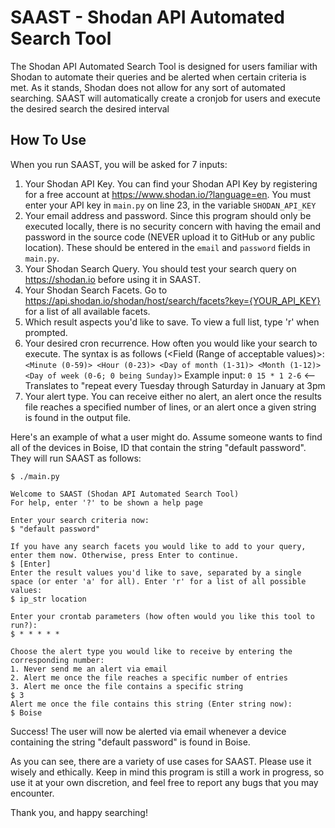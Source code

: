 # SAAST - Shodan API Automated Search Tool

The Shodan API Automated Search Tool is designed for users familiar with Shodan to automate their queries and be alerted when certain criteria is met. 
As it stands, Shodan does not allow for any sort of automated searching. SAAST will automatically create a cronjob for users and execute the desired search
the desired interval

## How To Use
When you run SAAST, you will be asked for 7 inputs:
1. Your Shodan API Key. You can find your Shodan API Key by registering for a free account at https://www.shodan.io/?language=en. 
   You must enter your API key in `main.py` on line 23, in the variable `SHODAN_API_KEY`
1. Your email address and password. Since this program should only be executed locally, there is no security concern with having
   the email and password in the source code (NEVER upload it to GitHub or any public location). These should be entered in
   the `email` and  `password` fields in `main.py`.
1. Your Shodan Search Query. You should test your search query on https://shodan.io before using it in SAAST.
1. Your Shodan Search Facets. Go to https://api.shodan.io/shodan/host/search/facets?key={YOUR_API_KEY} for a list of all available facets.
1. Which result aspects you'd like to save. To view a full list, type 'r' when prompted.
1. Your desired cron recurrence. How often you would like your search to execute. The syntax is as follows (<Field (Range of acceptable values)>:
`<Minute (0-59)> <Hour (0-23)> <Day of month (1-31)> <Month (1-12)> <Day of week (0-6; 0 being Sunday)>`
Example input: `0 15 * 1 2-6` <-- Translates to "repeat every Tuesday through Saturday in January at 3pm
1. Your alert type. You can receive either no alert, an alert once the results file reaches a specified number of lines, or an alert once a given string 
   is found in the output file.

Here's an example of what a user might do. Assume someone wants to find all of the devices in Boise, ID that contain the string "default password". They will
run SAAST as follows:
```
$ ./main.py

Welcome to SAAST (Shodan API Automated Search Tool)
For help, enter '?' to be shown a help page

Enter your search criteria now:
$ "default password"

If you have any search facets you would like to add to your query, enter them now. Otherwise, press Enter to continue.
$ [Enter]
Enter the result values you'd like to save, separated by a single space (or enter 'a' for all). Enter 'r' for a list of all possible values:
$ ip_str location

Enter your crontab parameters (how often would you like this tool to run?):
$ * * * * *

Choose the alert type you would like to receive by entering the corresponding number:
1. Never send me an alert via email
2. Alert me once the file reaches a specific number of entries
3. Alert me once the file contains a specific string
$ 3
Alert me once the file contains this string (Enter string now):
$ Boise
```

Success! The user will now be alerted via email whenever a device containing the string "default password" is found in Boise.

As you can see, there are a variety of use cases for SAAST. Please use it wisely and ethically. Keep in mind this program is still a work in progress,
so use it at your own discretion, and feel free to report any bugs that you may encounter.

Thank you, and happy searching!
